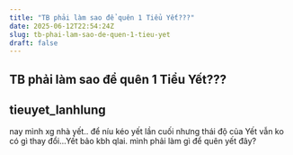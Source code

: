 ```yaml
---
title: "TB phải làm sao để quên 1 Tiểu Yết???"
date: 2025-06-12T22:54:24Z
slug: tb-phai-lam-sao-de-quen-1-tieu-yet
draft: false
---
```


## TB phải làm sao để quên 1 Tiểu Yết???

## tieuyet_lanhlung

nay mình xg nhà yết.. để níu kéo yết lần cuối nhưng thái độ của Yết vẫn ko có gì thay đổi...Yết bảo kbh qlai. mình phải làm gì để quên yết đây?
